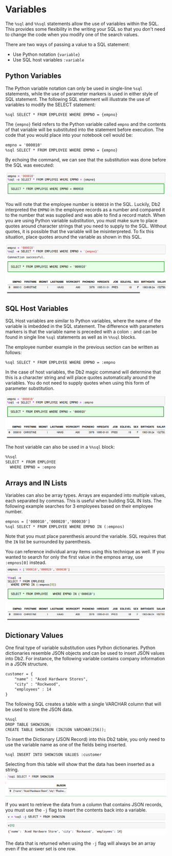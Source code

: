 # Variables

The `%sql` and `%%sql` statements allow the use of variables within the SQL. This provides some flexibility in the writing your SQL so that you don't need to change the code when you modify one of the search values.

There are two ways of passing a value to a SQL statement:

* Use Python notation `{variable}`
* Use SQL host variables `:variable`

## Python Variables

The Python variable notation can only be used in single-line `%sql` statements, while the use of parameter markers is used in either style of SQL statement. The following SQL statement will illustrate the use of variables to modify the SELECT statement:
```
%sql SELECT * FROM EMPLOYEE WHERE EMPNO = {empno}
```

The `{empno}` field refers to the Python variable called `empno` and the contents of that variable will be substituted into the statement before execution. The code that you would place into your notebook cell would be:
```
empno = '000010'
%sql SELECT * FROM EMPLOYEE WHERE EMPNO = {empno}
```

By echoing the command, we can see that the substitution was done before the SQL was executed:

![Employee table](img/var7.png)

You will note that the employee number is `000010` in the SQL. Luckily, Db2 interpreted the `EMPNO` in the employee records as a number and compared it to the number that was supplied and was able to find a record match. When you are using Python variable substitution, you must make sure to place quotes around character strings that you need to supply to the SQL. Without quotes, it is possible that the variable will be misinterpreted. To fix this situation, place quotes around the variable as shown in this SQL.

![Employee table](img/var8.png)

## SQL Host Variables

SQL Host variables are similar to Python variables, where the name of the variable is imbedded in the SQL statement. The difference with parameters markers is that the variable name is preceded with a colon `:` and can be found in single line `%sql` statements as well as in `%%sql` blocks.

The employee number example in the previous section can be written as follows:
```
%sql SELECT * FROM EMPLOYEE WHERE EMPNO = :empno
```

In the case of host variables, the Db2 magic command will determine that this is a character string and will place quotes automatically around the variables. You do not need to supply quotes when using this form of parameter substitution.

![Employee table](img/var9.png)

The host variable can also be used in a `%%sql` block:
```
%%sql
SELECT * FROM EMPLOYEE
  WHERE EMPNO = :empno
```

## Arrays and IN Lists

Variables can also be array types. Arrays are expanded into multiple values, each separated by commas. This is useful when building SQL IN lists. The following example searches for 3 employees based on their employee number.

```
empnos = ['000010','000020','000030']
%sql SELECT * FROM EMPLOYEE WHERE EMPNO IN (:empnos)
```

Note that you must place parenthesis around the variable. SQL requires that the `IN` list be surrounded by parenthesis. 

You can reference individual array items using this technique as well. If you wanted to search for only the first value in the empnos array, use `:empnos[0]` instead.
![Employee table](img/var10.png)

## Dictionary Values

One final type of variable substitution uses Python dictionaries. Python dictionaries resemble JSON objects and can be used to insert JSON values into Db2. For instance, the following variable contains company information in a JSON structure.
```
customer = {
    "name" : "Aced Hardware Stores",
    "city" : "Rockwood",
    "employees" : 14
}
```

The following SQL creates a table with a single VARCHAR column that will be used to store the JSON data.
```
%%sql
DROP TABLE SHOWJSON;
CREATE TABLE SHOWJSON (INJSON VARCHAR(256));
```

To insert the Dictionary (JSON Record) into this Db2 table, you only need to use the variable name as one of the fields being inserted.
```
%sql INSERT INTO SHOWJSON VALUES :customer
```
Selecting from this table will show that the data has been inserted as a string.
![Employee table](img/var11.png)

If you want to retrieve the data from a column that contains JSON records, you must use the `-j` flag to insert the contents back into a variable.
![Employee table](img/var12.png)

The data that is returned when using the `-j` flag will always be an array even if the answer set is one row. 